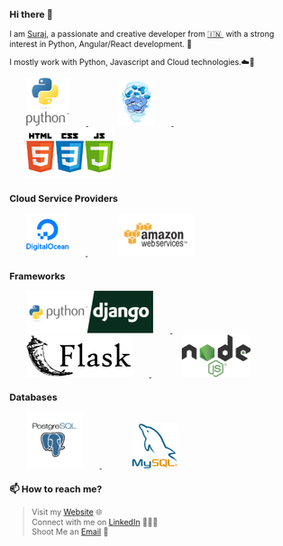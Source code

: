 ### Hi there 👋

<!--
**surajsnanavare/surajsnanavare** is a ✨ _special_ ✨ repository because its `README.md` (this file) appears on your GitHub profile.
-->

I am [Suraj](https://www.surajnanavare.com/), a passionate and creative developer from [🇮🇳 ](https://en.wikipedia.org/wiki/India)&nbsp;with a strong interest in Python, Angular/React development. 🎯

I mostly work with Python, Javascript and Cloud technologies.☁️🚀

<p float="left">
  <a href="https://www.python.org/" target="_blank" >
    <img src="https://raw.githubusercontent.com/surajsnanavare/surajsnanavare/master/assets/python.png"  height="85"  style="margin:0px 30px;"/>
  </a> &nbsp; &nbsp; &nbsp;
  <a href="https://www.docker.com/" target="_blank" >
    <img src="https://raw.githubusercontent.com/surajsnanavare/surajsnanavare/master/assets/docker.gif"  height="80"   style="margin:0px 30px;"/> 
  </a>&nbsp; &nbsp; &nbsp;
  <a href="https://www.w3.org/wiki/The_web_standards_model_-_HTML_CSS_and_JavaScript" target="_blank" >
    <img src="https://raw.githubusercontent.com/surajsnanavare/surajsnanavare/master/assets/web.png" height="90"  style="margin:0px 30px;"/>
  </a>
 </p>
  
### Cloud Service Providers
  
 <p float="left">
  <a href="https://bit.ly/2W7a91W" target="_blank" >
    <img src="https://raw.githubusercontent.com/surajsnanavare/surajsnanavare/master/assets/do.png"  height="75" style="margin:0px 30px;" />
  </a> &nbsp; &nbsp; &nbsp;

  <a href="https://aws.amazon.com/" target="_blank" >
    <img src="https://raw.githubusercontent.com/surajsnanavare/surajsnanavare/master/assets/aws.gif"  height="75" style="margin:0px 30px;"/>
  </a>
 </p>

### Frameworks

 <p float="left">
    <a href="https://bit.ly/2W7a91W" target="_blank" >
    <img src="https://raw.githubusercontent.com/surajsnanavare/surajsnanavare/master/assets/pydjango.png"  height="75" style="margin:0px 30px;" />
  </a> &nbsp; &nbsp; &nbsp;

  <a href="https://aws.amazon.com/" target="_blank" >
    <img src="https://raw.githubusercontent.com/surajsnanavare/surajsnanavare/master/assets/flask.png"  height="75" style="margin:0px 30px;"/>
  </a>&nbsp; &nbsp; &nbsp;

  <a href="https://bit.ly/2W7a91W" target="_blank" >
    <img src="https://raw.githubusercontent.com/surajsnanavare/surajsnanavare/master/assets/nodejs.png"  height="75" style="margin:0px 30px;" />
  </a> 

 </p>

### Databases
  
 <p float="left">
  <a href="https://www.postgresql.org/" target="_blank" >
    <img src="https://raw.githubusercontent.com/surajsnanavare/surajsnanavare/master/assets/postgresql.gif" height="100" style="margin:0px 30px;"/>
  </a>&nbsp; &nbsp; &nbsp;

  <a href="https://www.mysql.com/" target="_blank" >
    <img src="https://raw.githubusercontent.com/surajsnanavare/surajsnanavare/master/assets/mysql.png" width="80" style="margin:0px 30px;"/>
  </a>
</p>

### 📫 How to reach me? 
  > Visit my [Website](https://www.surajnanavare.com) 🌐 <br>
  > Connect with me on [LinkedIn](https://www.linkedin.com/in/surajsnanavare/) 👨🏻‍💻 <br>
  > Shoot Me an [Email](mailto:surajsnanavare@gmail.com) 💌 <br>